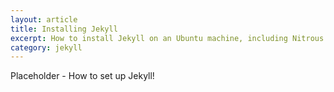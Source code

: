 ```yaml
---
layout: article
title: Installing Jekyll
excerpt: How to install Jekyll on an Ubuntu machine, including Nitrous.io
category: jekyll
---
```


Placeholder - How to set up Jekyll!